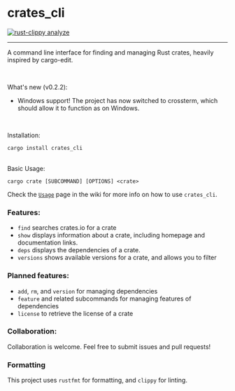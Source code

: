 # crates_cli

[![rust-clippy analyze](https://github.com/willothy/crates_cli/actions/workflows/rust-clippy.yml/badge.svg?branch=main)](https://github.com/willothy/crates_cli/actions/workflows/rust-clippy.yml)
***
A command line interface for finding and managing Rust crates, heavily inspired by cargo-edit.

<br>

What's new (v0.2.2):
- Windows support! The project has now switched to crossterm, which should allow it to function as on Windows.

<br>

Installation:

    cargo install crates_cli

<br>
Basic Usage:

`cargo crate [SUBCOMMAND] [OPTIONS] <crate>`
<br>

Check the [`Usage`](https://github.com/willothy/crates_cli/wiki/Usage) page in the wiki for more info on how to use `crates_cli`.

### Features:
- `find` searches crates.io for a crate
- `show` displays information about a crate, including homepage and documentation links.
- `deps` displays the dependencies of a crate.
- `versions` shows available versions for a crate, and allows you to filter

### Planned features:
- `add`, `rm`, and `version` for managing dependencies
- `feature` and related subcommands for managing features of dependencies
- `license` to retrieve the license of a crate


### Collaboration:
Collaboration is welcome. Feel free to submit issues and pull requests!

### Formatting
This project uses `rustfmt` for formatting, and `clippy` for linting.
